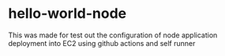 # hello-world-node
This was made for test out the configuration of node application deployment into EC2 using github actions and self runner 
